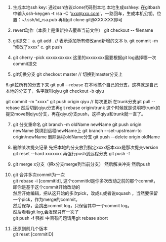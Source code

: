 1. 生成本地ssh key:
通过ssh协议clone代码到本地
本地生成sshkey: 在gitbash中输入ssh-keygen -t rsa -C 'xxx@xxx.com'，一路回车，生成本机公钥。位置：~/.ssh/id_rsa.pub
再用git clone git@XXX:XXX即可

2. revert动作（本质上是重新拉去覆盖当前文件）
git checkout -- filename  

3. git提交：
a. git add .    // 表示添加所有修改and新增的文本
b. git commit -m "修改了xxxx"
c. git push

4. git cherry -pick xxxxxxxxxxx
这里的xxxxxxxx需要根据git log选择哪一次commit提交

5. git切换分支 git checkout master // 切换到master分支上

6.git拉所有的分支下来
git pull --rebase
在本地搞个自己的分支，这样就是自己本地的分支了，名字就叫qiyu
git checkout -b qiyu

git commit -m "xxxx"
git push origin qiyu
// 每次更新
在trunk分支git pull --rebase
然后切到qiyu分支再git rebase origin/trunk
这个时候就是说明吧trunk的提交move到qiyu分支，再在qiyu分支push，这样qiyu和trunk就一直了。


7. git 分支重命名
git branch -m oldName newName
git push origin newName
换绑到远程newName上
git branch --set-upstream-to origin/newName
删除远程oldName分支
git push --delete origin oldName


8. 删除某次提交记录
先把本地的分支放到指定xxxx版本xxx是那次提交version
git reset --hard xxxxxxx
再强行push到远程分支
git push -f

9. git merge x分支（把x分支merge到当前分支）
然后解决冲突
然后push

10. git 合并多次commit为一次  
git rebase -i [commitId], 这个commitId是你多次改动之前的那个commit，即你是基于这个commit开始改动的  
然后开始编辑，把从这开始的多次pick，改成s,或者说squash ，当然要保留一个pick，作为merge的commit。  
然后保存，会跳出commit log，只保留其中一个commit log。  
然后看看git log,会发现只有一次了  
git push -f 强推
中间有问题请用git rebase abort  

11. 还原到前几个版本  
git reset [commitID]
